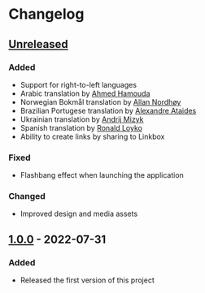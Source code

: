 # Changelog

## [Unreleased]

### Added

- Support for right-to-left languages
- Arabic translation by [Ahmed Hamouda](https://github.com/GitHamo)
- Norwegian Bokmål translation by [Allan Nordhøy](https://github.com/comradekingu)
- Brazilian Portugese translation by [Alexandre Ataides](https://github.com/aleataides)
- Ukrainian translation by [Andrij Mizyk](https://andmizyks.bearblog.dev)
- Spanish translation by [Ronald Loyko](https://ronald.ooo)
- Ability to create links by sharing to Linkbox

### Fixed

- Flashbang effect when launching the application

### Changed

- Improved design and media assets

## [1.0.0] - 2022-07-31

### Added

- Released the first version of this project

[unreleased]: https://github.com/ronaldloyko/linkbox/compare/v1.0.0...HEAD
[1.0.0]: https://github.com/ronaldloyko/linkbox/releases/tag/v1.0.0

